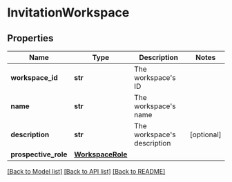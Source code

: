 # InvitationWorkspace

## Properties

| Name                 | Type                                  | Description                     | Notes      |
| -------------------- | ------------------------------------- | ------------------------------- | ---------- |
| **workspace_id**     | **str**                               | The workspace&#39;s ID          |
| **name**             | **str**                               | The workspace&#39;s name        |
| **description**      | **str**                               | The workspace&#39;s description | [optional] |
| **prospective_role** | [**WorkspaceRole**](WorkspaceRole.md) |                                 |

[[Back to Model list]](../README.md#documentation-for-models) [[Back to API list]](../README.md#documentation-for-api-endpoints) [[Back to README]](../README.md)
